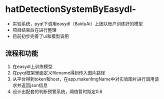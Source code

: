 # hatDetectionSystemByEasydl-
* 实验系统，pyqt下调用easydl（BaiduAi）上团队账户训练好的模型
* 项目结束后在进行整理
* 目前初步完善了ui和模型调用

## 流程和功能
1. 在easydl上训练模型
2. 在pyqt框架里面定义filename得到传入图片路径
3. 从平台得到token和host，在app.makenImgName中对实验图片进行调用请求并返回json信息
4. 设计出配套的判断预警系统，阈值暂时拟定0.6
